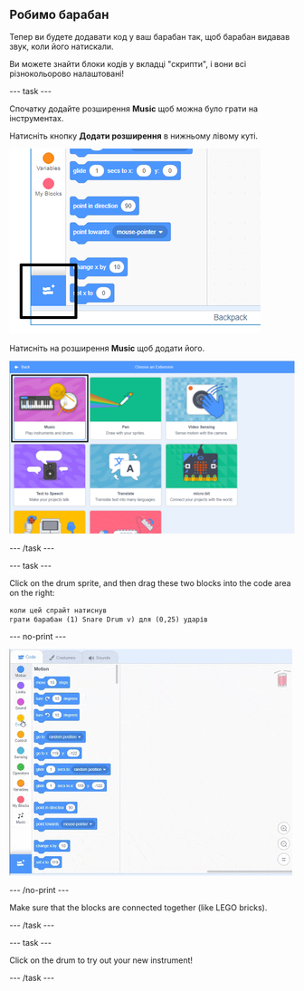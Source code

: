 ## Робимо барабан

Тепер ви будете додавати код у ваш барабан так, щоб барабан видавав звук, коли його натискали.

Ви можете знайти блоки кодів у вкладці "скрипти", і вони всі різнокольорово налаштовані!

\--- task \---

Спочатку додайте розширення **Music** щоб можна було грати на інструментах.

Натисніть кнопку **Додати розширення** в нижньому лівому куті.

![додайте кнопку розширення, виділену](images/add-extension-annotated.png)

Натисніть на розширення **Music** щоб додати його.

![music extension highlighted](images/click-music-annotated.png)

\--- /task \---

\--- task \---

Click on the drum sprite, and then drag these two blocks into the code area on the right:

```blocks3
коли цей спрайт натиснув
грати барабан (1) Snare Drum v) для (0,25) ударів
```

\--- no-print \---

![screenshot](images/connect-block.gif)

\--- /no-print \---

Make sure that the blocks are connected together (like LEGO bricks).

\--- /task \---

\--- task \---

Click on the drum to try out your new instrument!

\--- /task \---